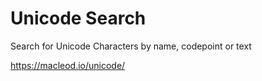 # Unicode Search

Search for Unicode Characters by name, codepoint or text

https://macleod.io/unicode/
